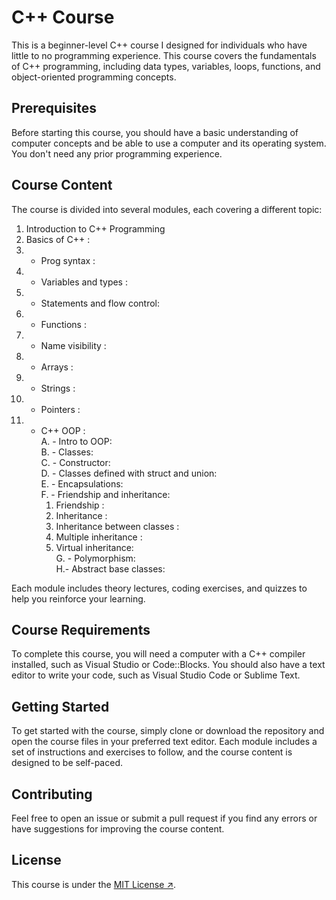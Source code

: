 # C++ Course

This is a beginner-level C++ course I designed for individuals who have little to no programming experience. This course covers the fundamentals of C++ programming, including data types, variables, loops, functions, and object-oriented programming concepts.

## Prerequisites

Before starting this course, you should have a basic understanding of computer concepts and be able to use a computer and its operating system. You don't need any prior programming experience.

## Course Content

The course is divided into several modules, each covering a different topic:

1. Introduction to C++ Programming
2. Basics of C++ :
  1. - Prog syntax :
  2. - Variables and types :
  3. - Statements and flow control:
  4. - Functions :
  5. - Name visibility :
  6. - Arrays :
  7. - Strings :
  8. - Pointers :
  9. - C++ OOP :</br>
    A. - Intro to OOP:</br>
    B. - Classes:</br>
    C. - Constructor:</br>
    D. - Classes defined with struct and union:</br>
    E. - Encapsulations:</br>
    F. - Friendship and inheritance:</br>
        1. Friendship :
        2. Inheritance :
        3. Inheritance between classes :
        4. Multiple inheritance :
        5. Virtual inheritance:</br>
    G. - Polymorphism:</br>
    H.- Abstract base classes:</br>

Each module includes theory lectures, coding exercises, and quizzes to help you reinforce your learning.

## Course Requirements

To complete this course, you will need a computer with a C++ compiler installed, such as Visual Studio or Code::Blocks. You should also have a text editor to write your code, such as Visual Studio Code or Sublime Text.

## Getting Started

To get started with the course, simply clone or download the repository and open the course files in your preferred text editor. Each module includes a set of instructions and exercises to follow, and the course content is designed to be self-paced.

## Contributing

Feel free to open an issue or submit a pull request if you find any errors or have suggestions for improving the course content.

## License

This course is under the [MIT License ↗](https://opensource.org/licenses/MIT).
